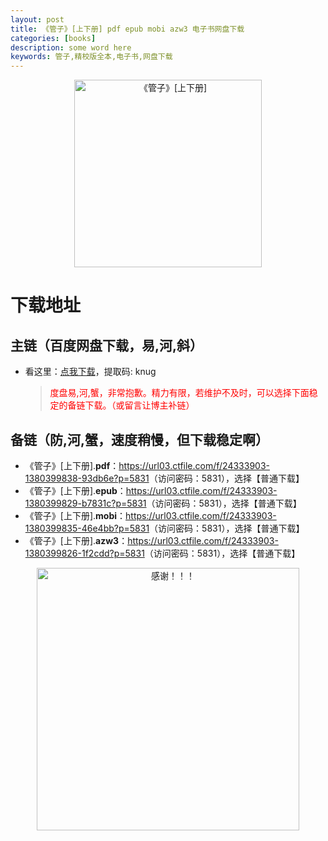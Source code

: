 ```yaml
---
layout: post
title: 《管子》[上下册] pdf epub mobi azw3 电子书网盘下载
categories: [books]
description: some word here
keywords: 管子,精校版全本,电子书,网盘下载
---
```


<div align="center"><img src="https://qweree.cn/wp-content/uploads/2024/10/guan-zi.jpg" alt="《管子》[上下册]" width="300px" height="auto"></div>

# 下载地址

## 主链（百度网盘下载，易,河,斜）

- 看这里：[点我下载](https://pan.baidu.com/s/1iMXUbSbtZQZjDcqDmnWUyw?pwd=knug)，提取码: knug

  > <p style="color:red" >度盘易,河,蟹，非常抱歉。精力有限，若维护不及时，可以选择下面稳定的备链下载。（或留言让博主补链）</p>

## 备链（防,河,蟹，速度稍慢，但下载稳定啊）

- 《管子》[上下册].**pdf**：<https://url03.ctfile.com/f/24333903-1380399838-93db6e?p=5831>（访问密码：5831），选择【普通下载】
- 《管子》[上下册].**epub**：<https://url03.ctfile.com/f/24333903-1380399829-b7831c?p=5831>（访问密码：5831），选择【普通下载】
- 《管子》[上下册].**mobi**：<https://url03.ctfile.com/f/24333903-1380399835-46e4bb?p=5831>（访问密码：5831），选择【普通下载】
- 《管子》[上下册].**azw3**：<https://url03.ctfile.com/f/24333903-1380399826-1f2cdd?p=5831>（访问密码：5831），选择【普通下载】

<div align="center"><img src="https://pic.imgdb.cn/item/661246bf68eb935713c7f81c.gif" alt="感谢！！！" width="420px" height="auto"/></div>
